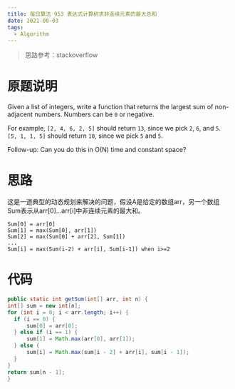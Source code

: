 ```yaml
---
title: 每日算法 953 表达式计算树求非连续元素的最大总和
date: 2021-08-03
tags:
  - Algorithm
---
```



> 思路参考：stackoverflow

# 原题说明


Given a list of integers, write a function that returns the largest sum of non-adjacent numbers. Numbers can be `0` or negative.


For example, `[2, 4, 6, 2, 5]` should return `13`, since we pick `2`, `6`, and `5`. `[5, 1, 1, 5]` should return `10`, since we pick `5` and `5`.


Follow-up: Can you do this in O(N) time and constant space?

# 思路


这是一道典型的动态规划来解决的问题，假设A是给定的数组arr，另一个数组Sum表示从arr[0]…arr[i]中非连续元素的最大和。


```
Sum[0] = arr[0]
Sum[1] = max(Sum[0], arr[1])
Sum[2] = max(Sum[0] + arr[2], Sum[1])
...
Sum[i] = max(Sum(i-2) + arr[i], Sum[i-1]) when i>=2
```

# 代码


```java
public static int getSum(int[] arr, int n) {
int[] sum = new int[n];
for (int i = 0; i < arr.length; i++) {
  if (i == 0) {
      sum[0] = arr[0];
  } else if (i == 1) {
      sum[1] = Math.max(arr[0], arr[1]);
  } else {
      sum[i] = Math.max(sum[i - 2] + arr[i], sum[i - 1]);
  }
}
return sum[n - 1];
}
```
